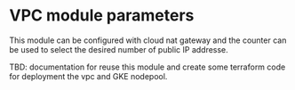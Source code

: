  # VPC module parameters

 This module can be configured with cloud nat gateway and the counter can be used to select the desired number of public IP addresse.
 
 TBD: documentation for reuse this module and create some terraform code for deployment the vpc and GKE nodepool.
